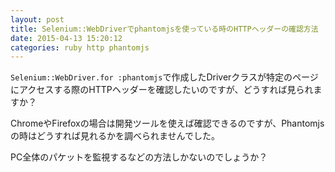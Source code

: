 ```yaml
---
layout: post
title: Selenium::WebDriverでphantomjsを使っている時のHTTPヘッダーの確認方法
date: 2015-04-13 15:20:12
categories: ruby http phantomjs
---
```

<!-- {% raw %} -->
<p><code>Selenium::WebDriver.for :phantomjs</code>で作成したDriverクラスが特定のページにアクセスする際のHTTPヘッダーを確認したいのですが、どうすれば見られますか？</p>

<p>ChromeやFirefoxの場合は開発ツールを使えば確認できるのですが、Phantomjsの時はどうすれば見れるかを調べられませんでした。</p>

<p>PC全体のパケットを監視するなどの方法しかないのでしょうか？</p>
<!-- {% endraw %} -->

